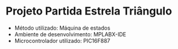 # Projeto Partida Estrela Triângulo

* Método utilizado: Máquina de estados
* Ambiente de desenvolvimento: MPLABX-IDE
* Microcontrolador utilizado: PIC16F887
